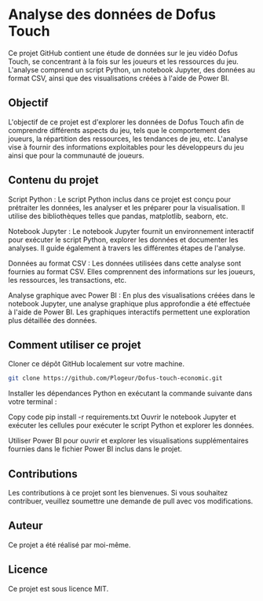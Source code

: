 # Analyse des données de Dofus Touch
Ce projet GitHub contient une étude de données sur le jeu vidéo Dofus Touch, se concentrant à la fois sur les joueurs et les ressources du jeu. L'analyse comprend un script Python, un notebook Jupyter, des données au format CSV, ainsi que des visualisations créées à l'aide de Power BI.

## Objectif
L'objectif de ce projet est d'explorer les données de Dofus Touch afin de comprendre différents aspects du jeu, tels que le comportement des joueurs, la répartition des ressources, les tendances de jeu, etc. L'analyse vise à fournir des informations exploitables pour les développeurs du jeu ainsi que pour la communauté de joueurs.

## Contenu du projet
Script Python : Le script Python inclus dans ce projet est conçu pour prétraiter les données, les analyser et les préparer pour la visualisation. Il utilise des bibliothèques telles que pandas, matplotlib, seaborn, etc.

Notebook Jupyter : Le notebook Jupyter fournit un environnement interactif pour exécuter le script Python, explorer les données et documenter les analyses. Il guide également à travers les différentes étapes de l'analyse.

Données au format CSV : Les données utilisées dans cette analyse sont fournies au format CSV. Elles comprennent des informations sur les joueurs, les ressources, les transactions, etc.

Analyse graphique avec Power BI : En plus des visualisations créées dans le notebook Jupyter, une analyse graphique plus approfondie a été effectuée à l'aide de Power BI. Les graphiques interactifs permettent une exploration plus détaillée des données.

## Comment utiliser ce projet
Cloner ce dépôt GitHub localement sur votre machine.

```bash
git clone https://github.com/Plogeur/Dofus-touch-economic.git
```
Installer les dépendances Python en exécutant la commande suivante dans votre terminal :

Copy code
pip install -r requirements.txt
Ouvrir le notebook Jupyter et exécuter les cellules pour exécuter le script Python et explorer les données.

Utiliser Power BI pour ouvrir et explorer les visualisations supplémentaires fournies dans le fichier Power BI inclus dans le projet.

## Contributions
Les contributions à ce projet sont les bienvenues. Si vous souhaitez contribuer, veuillez soumettre une demande de pull avec vos modifications.

## Auteur
Ce projet a été réalisé par moi-même.

## Licence
Ce projet est sous licence MIT.
